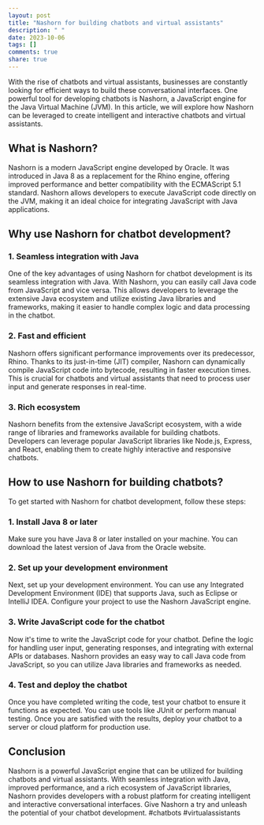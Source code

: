 ```yaml
---
layout: post
title: "Nashorn for building chatbots and virtual assistants"
description: " "
date: 2023-10-06
tags: []
comments: true
share: true
---
```


With the rise of chatbots and virtual assistants, businesses are constantly looking for efficient ways to build these conversational interfaces. One powerful tool for developing chatbots is Nashorn, a JavaScript engine for the Java Virtual Machine (JVM). In this article, we will explore how Nashorn can be leveraged to create intelligent and interactive chatbots and virtual assistants.

## What is Nashorn?

Nashorn is a modern JavaScript engine developed by Oracle. It was introduced in Java 8 as a replacement for the Rhino engine, offering improved performance and better compatibility with the ECMAScript 5.1 standard. Nashorn allows developers to execute JavaScript code directly on the JVM, making it an ideal choice for integrating JavaScript with Java applications.

## Why use Nashorn for chatbot development?

### 1. Seamless integration with Java

One of the key advantages of using Nashorn for chatbot development is its seamless integration with Java. With Nashorn, you can easily call Java code from JavaScript and vice versa. This allows developers to leverage the extensive Java ecosystem and utilize existing Java libraries and frameworks, making it easier to handle complex logic and data processing in the chatbot.

### 2. Fast and efficient

Nashorn offers significant performance improvements over its predecessor, Rhino. Thanks to its just-in-time (JIT) compiler, Nashorn can dynamically compile JavaScript code into bytecode, resulting in faster execution times. This is crucial for chatbots and virtual assistants that need to process user input and generate responses in real-time.

### 3. Rich ecosystem

Nashorn benefits from the extensive JavaScript ecosystem, with a wide range of libraries and frameworks available for building chatbots. Developers can leverage popular JavaScript libraries like Node.js, Express, and React, enabling them to create highly interactive and responsive chatbots.

## How to use Nashorn for building chatbots?

To get started with Nashorn for chatbot development, follow these steps:

### 1. Install Java 8 or later

Make sure you have Java 8 or later installed on your machine. You can download the latest version of Java from the Oracle website.

### 2. Set up your development environment

Next, set up your development environment. You can use any Integrated Development Environment (IDE) that supports Java, such as Eclipse or IntelliJ IDEA. Configure your project to use the Nashorn JavaScript engine.

### 3. Write JavaScript code for the chatbot

Now it's time to write the JavaScript code for your chatbot. Define the logic for handling user input, generating responses, and integrating with external APIs or databases. Nashorn provides an easy way to call Java code from JavaScript, so you can utilize Java libraries and frameworks as needed.

### 4. Test and deploy the chatbot

Once you have completed writing the code, test your chatbot to ensure it functions as expected. You can use tools like JUnit or perform manual testing. Once you are satisfied with the results, deploy your chatbot to a server or cloud platform for production use.

## Conclusion

Nashorn is a powerful JavaScript engine that can be utilized for building chatbots and virtual assistants. With seamless integration with Java, improved performance, and a rich ecosystem of JavaScript libraries, Nashorn provides developers with a robust platform for creating intelligent and interactive conversational interfaces. Give Nashorn a try and unleash the potential of your chatbot development. #chatbots #virtualassistants